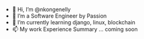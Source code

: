 - 👋 Hi, I’m @nkongenelly
- 👀 I’m a Software Engineer by Passion
- 🌱 I’m currently learning django, linux, blockchain
- 📫  My work Experience Summary ... coming soon

<table><tr></tr></table>
<!---
nkongenelly/nkongenelly is a ✨ special ✨ repository because its `README.md` (this file) appears on your GitHub profile.
You can click the Preview link to take a look at your changes.
--->
